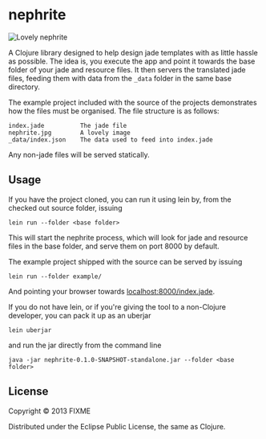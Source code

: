 # nephrite

![Lovely nephrite](https://raw.github.com/tgk/nephrite/master/example/nephrite.jpg)

A Clojure library designed to help design jade templates with as little
hassle as possible. The idea is, you execute the app and point it
towards the base folder of your jade and resource files. It then servers
the translated jade files, feeding them with data from the `_data`
folder in the same base directory.

The example project included with the source of the projects demonstrates how the files must be organised. The file structure is as follows:

```
index.jade          The jade file
nephrite.jpg        A lovely image
_data/index.json    The data used to feed into index.jade
```

Any non-jade files will be served statically.

## Usage

If you have the project cloned, you can run it using lein by, from the
checked out source folder, issuing

    lein run --folder <base folder>

This will start the nephrite process, which will look for jade and
resource files in the base folder, and serve them on port 8000 by
default.

The example project shipped with the source can be served by issuing

    lein run --folder example/

And pointing your browser towards [localhost:8000/index.jade](http://localhost:8000index.jade).

If you do not have lein, or if you're giving the tool to a non-Clojure
developer, you can pack it up as an uberjar

    lein uberjar

and run the jar directly from the command line

    java -jar nephrite-0.1.0-SNAPSHOT-standalone.jar --folder <base folder>

## License

Copyright © 2013 FIXME

Distributed under the Eclipse Public License, the same as Clojure.

